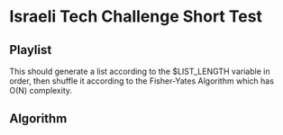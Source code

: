 Israeli Tech Challenge Short Test
=============

## Playlist

This should generate a list according to the $LIST_LENGTH variable in order, then shuffle it according to the Fisher-Yates Algorithm which has O(N) complexity.
 
## Algorithm